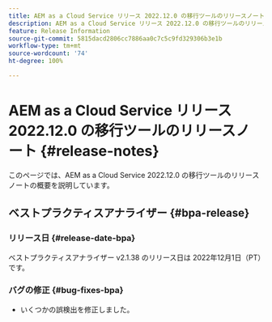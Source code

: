 ```yaml
---
title: AEM as a Cloud Service リリース 2022.12.0 の移行ツールのリリースノート
description: AEM as a Cloud Service リリース 2022.12.0 の移行ツールのリリースノート
feature: Release Information
source-git-commit: 5815dacd2806cc7886aa0c7c5c9fd329306b3e1b
workflow-type: tm+mt
source-wordcount: '74'
ht-degree: 100%

---
```


# AEM as a Cloud Service リリース 2022.12.0 の移行ツールのリリースノート {#release-notes}

このページでは、AEM as a Cloud Service 2022.12.0 の移行ツールのリリースノートの概要を説明しています。

## ベストプラクティスアナライザー {#bpa-release}

### リリース日 {#release-date-bpa}

ベストプラクティスアナライザー v2.1.38 のリリース日は 2022年12月1日（PT）です。

### バグの修正 {#bug-fixes-bpa}

* いくつかの誤検出を修正しました。
